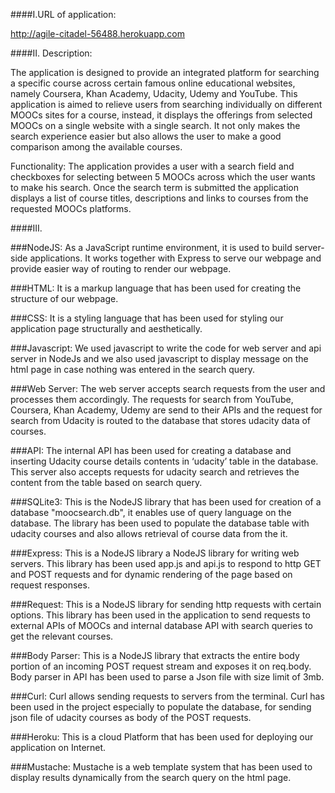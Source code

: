 
####I.URL of application:


http://agile-citadel-56488.herokuapp.com


####II. Description:


The application is designed to provide an integrated platform for searching a specific course across certain famous online educational websites, namely Coursera, Khan Academy, Udacity, Udemy and YouTube. This application is aimed to relieve users from searching individually on different MOOCs sites for a course, instead, it displays the offerings from selected MOOCs on a single website with a single search. It not only makes the search experience easier but also allows the user to make a good comparison among the available courses.
 
Functionality:
The application provides a user with a search field and checkboxes for selecting between 5 MOOCs across which the user wants to make his search. Once the search term is submitted the application displays a list of course titles, descriptions and links to courses from the requested MOOCs platforms.




####III. 


###NodeJS: As a JavaScript runtime environment, it is used to build server-side applications. It works together with Express to serve our webpage and provide easier way of routing to render our webpage. 


###HTML: It  is a markup language that has been used for creating the structure of our webpage.  


###CSS: It is a styling language that has been used for styling our application page structurally and aesthetically.


###Javascript: We used javascript to write the code for web server and api server in NodeJs and we also used javascript to display message on the html page in case nothing was entered in the search query.


###Web Server: The web server accepts search requests from the user and processes them accordingly. The requests for search from YouTube, Coursera, Khan Academy, Udemy are send to their APIs and the request for search from Udacity is routed to the database that stores udacity data of courses.


###API: The internal API has been used for creating a database and inserting Udacity course details contents in  ‘udacity’ table in the database. This server also accepts requests for udacity search and    retrieves the content from the table based on search query.


###SQLite3: This is the NodeJS library that has been used for creation of a database "moocsearch.db", it enables   use of query language on the database. The library has been used to populate   the database table with udacity courses  and also allows retrieval of course data  from the it.


###Express: This is a NodeJS library a NodeJS library for writing web servers. This library has been used app.js and api.js to respond to http  GET and POST requests and for dynamic rendering of the page based on request responses.


###Request: This is a NodeJS library for sending http requests with certain options. This library has been used in the application to send requests to external APIs of MOOCs and internal database API with search queries to get the relevant courses.

    
###Body Parser: This is a NodeJS library that extracts the entire body portion of an incoming POST request stream and exposes it on req.body. Body parser in API has been used to parse a Json file with size limit of 3mb.


###Curl: Curl allows sending requests to servers from the terminal. Curl has been  used in  the project especially to populate the database, for sending json file of udacity  courses as body of the POST requests. 


###Heroku: This is a cloud Platform that has been used for deploying our application on Internet.


###Mustache: Mustache is a web template system that has been used to display results dynamically from the search query on the html page.








